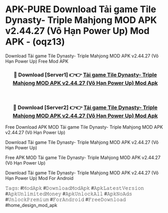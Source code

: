 # APK-PURE Download Tải game Tile Dynasty- Triple Mahjong MOD APK v2.44.27 (Vô Hạn Power Up) Mod APK - (oqz13)
Download Tải game Tile Dynasty- Triple Mahjong MOD APK v2.44.27 (Vô Hạn Power Up) Free Mod APK

<div align="center">
<h3>🔴 Download [Server1] 👉👉 <a href="https://apk-comot.site?title=Tải_game_Tile_Dynasty-_Triple_Mahjong_MOD_APK_v2.44.27_(Vô_Hạn_Power_Up)">Tải game Tile Dynasty- Triple Mahjong MOD APK v2.44.27 (Vô Hạn Power Up) Mod Apk</a></h3><br>

<h3>🔴 Download [Server2] 👉👉 <a href="https://apk-comot.site?title=Tải_game_Tile_Dynasty-_Triple_Mahjong_MOD_APK_v2.44.27_(Vô_Hạn_Power_Up)">Tải game Tile Dynasty- Triple Mahjong MOD APK v2.44.27 (Vô Hạn Power Up) Mod Apk</a></h3>
</div>


Free Download APK MOD Tải game Tile Dynasty- Triple Mahjong MOD APK v2.44.27 (Vô Hạn Power Up)

Download Tải game Tile Dynasty- Triple Mahjong MOD APK v2.44.27 (Vô Hạn Power Up) 

Free APK MOD Tải game Tile Dynasty- Triple Mahjong MOD APK v2.44.27 (Vô Hạn Power Up) 

Download Tải game Tile Dynasty- Triple Mahjong MOD APK v2.44.27 (Vô Hạn Power Up) Mod For Android

𝚃𝚊𝚐𝚜: #𝙼𝚘𝚍𝙰𝚙𝚔 #𝙳𝚘𝚠𝚗𝚕𝚘𝚊𝚍𝙼𝚘𝚍𝙰𝚙𝚔 #𝙰𝚙𝚔𝙻𝚊𝚝𝚎𝚜𝚝𝚅𝚎𝚛𝚜𝚒𝚘𝚗 #𝙰𝚙𝚔𝚄𝚗𝚕𝚒𝚖𝚒𝚝𝚎𝚍𝙼𝚘𝚗𝚎𝚢 #𝙰𝚙𝚔𝚄𝚗𝚕𝚘𝚌𝚔𝙰𝚕𝚕 #𝙰𝚙𝚔𝙽𝚘𝙰𝚍𝚜 #𝚄𝚗𝚕𝚘𝚌𝚔𝙿𝚛𝚎𝚖𝚒𝚞𝚖 #𝙵𝚘𝚛𝙰𝚗𝚍𝚛𝚘𝚒𝚍 #𝙵𝚛𝚎𝚎𝙳𝚘𝚠𝚗𝚕𝚘𝚊𝚍 #home_design_mod_apk